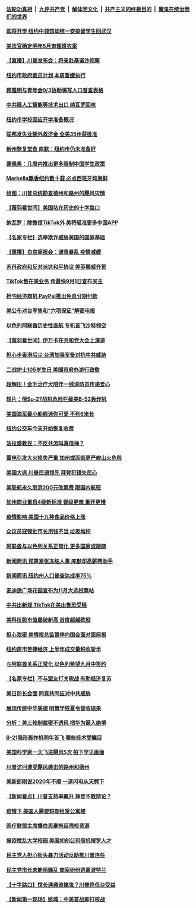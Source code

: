 ####  [法轮功真相](../../../../basic/blob/master/README.md?t=09010631) &nbsp;|&nbsp; [九评共产党](../../../../9ping.md/blob/master/README.md?t=09010631) &nbsp;|&nbsp; [解体党文化](../../../../jtdwh.md/blob/master/README.md?t=09010631)  &nbsp;|&nbsp; [共产主义的终极目的](../../../../gczydzjmd.md/blob/master/README.md?t=09010631) &nbsp;|&nbsp; [魔鬼在统治我们的世界](../../../../mgztzwmdsj.md/blob/master/README.md?t=09010631) 

#### [即将开学 纽约中领馆却统一安排留学生回武汉](../pages/nsc412/n12370925.md?t=09010631) 

#### [美法官确定明年5月审理班农案](../pages/nsc412/n12371074.md?t=09010631) 

#### [【直播】川普发布会：将亲赴基诺沙视察](../pages/nsc412/n12371025.md?t=09010631) 

#### [纽约市政府裁员计划 本周暂缓执行](../pages/nsc412/n12371114.md?t=09010631) 

#### [顾雅明与青年会9/3协助填写人口普查表格](../pages/nsc412/n12371116.md?t=09010631) 

#### [中共限人工智能等技术出口 纳瓦罗回呛](../pages/nsc412/n12371151.md?t=09010631) 

#### [纽约市学校因应开学准备概况](../pages/nsc412/n12371118.md?t=09010631) 

#### [联邦发失业额外救济金 全美35州获批准](../pages/nsc412/n12370816.md?t=09010631) 

#### [新州恢复堂食 库默：纽约市仍未准备好](../pages/nsc412/n12371120.md?t=09010631) 

#### [蓬佩奥：几周内推出更多限制中国学生政策](../pages/nsc412/n12371057.md?t=09010631) 

#### [Marbella飘香纽约数十载 必点西班牙炖海鲜](../pages/nsc412/n12370912.md?t=09010631) 

#### [组图：川普总统勘查德州和路州的飓风灾情](../pages/nsc412/n12370536.md?t=09010631) 

#### [【薇羽看世间】美国站在历史的十字路口](../pages/nsc412/n12370624.md?t=09010631) 

#### [纳瓦罗：除微信TikTok外 美将瞄准更多中国APP](../pages/nsc412/n12370933.md?t=09010631) 

#### [【名家专栏】选举欺诈威胁美国的国家基础](../pages/nsc412/n12370460.md?t=09010631) 

#### [【重播】白宫简报会：谴责暴乱 疫情减缓](../pages/nsc412/n12370693.md?t=09010631) 

#### [苏丹政府和反对派达和平协议 美英挪威齐贺](../pages/nsc412/n12370879.md?t=09010631) 

#### [TikTok售在美业务 传最快9月1日宣布买主](../pages/nsc412/n12370714.md?t=09010631) 

#### [抢宅经济商机 PayPal推出免息分期付款](../pages/nsc412/n12370465.md?t=09010631) 

#### [美公布对台军售和“六项保证”解密电报](../pages/nsc412/n12370691.md?t=09010631) 

#### [以色列阿联酋历史性直航 专机首飞沙特领空](../pages/nsc412/n12370582.md?t=09010631) 

#### [【薇羽看世间】伊万卡在共和党大会上演讲](../pages/nsc412/n12368686.md?t=09010631) 

#### [担心步香港后尘 台湾加强军备对抗中共威胁](../pages/nsc412/n12370215.md?t=09010631) 

#### [二战护士105岁生日 美国市府办游行致敬](../pages/nsc412/n12369548.md?t=09010631) 

#### [超解压！金毛治疗犬陪伴一线消防员传递爱心](../pages/nsc412/n12368918.md?t=09010631) 

#### [短片：俄Su-27战机危险拦截美B-52轰炸机](../pages/nsc412/n12369943.md?t=09010631) 

#### [美国海军最小船舰迷你可爱 不到6米长](../pages/nsc412/n12369533.md?t=09010631) 

#### [纽约公交车今天开始恢复收费](../pages/nsc412/n12369316.md?t=09010631) 

#### [法拉盛教民：不反共怎叫真信神？](../pages/nsc412/n12369311.md?t=09010631) 

#### [雷电引发大火损失严重    加州或面临更严峻山火危险](../pages/nsc412/n12369345.md?t=09010631) 

#### [美国大选 川普民调领先 拜登犯错失民心](../pages/nsc412/n12368732.md?t=09010631) 

#### [美联航永久取消200元改票费 限国内航班](../pages/nsc412/n12368368.md?t=09010631) 

#### [加州商业重启4级新标准 晋级更难 重开更慢](../pages/nsc412/n12368656.md?t=09010631) 

#### [疫情影响 美国十九种食品价格上涨](../pages/nsc412/n12352686.md?t=09010631) 

#### [众议员寇顿批市长用钱不当 垃圾堆积](../pages/nsc412/n12368612.md?t=09010631) 

#### [阿联酋与以色列关系正常化 更多国家或跟随](../pages/nsc412/n12368523.md?t=09010631) 

#### [新闻简讯 预算紧张冻结人事 库默却高薪聘助手](../pages/nsc412/n12368512.md?t=09010631) 

#### [新闻简讯 纽约州人口普查达成率75%](../pages/nsc412/n12368514.md?t=09010631) 

#### [麦迪逊广场花园宣布为11月大选投票站](../pages/nsc412/n12368490.md?t=09010631) 

#### [中共出新规 TikTok在美出售恐受阻](../pages/nsc412/n12368482.md?t=09010631) 

#### [美科技股市值屡破新高 首度超越欧股](../pages/nsc412/n12368127.md?t=09010631) 

#### [担心泄密 美情报总监暂停向国会面对面简报](../pages/nsc412/n12368207.md?t=09010631) 

#### [纽约房市苦撑经济 上半年成交量税收斩半](../pages/nsc412/n12367966.md?t=09010631) 

#### [与阿联酋关系正常化 以色列希望九月中签约](../pages/nsc412/n12367989.md?t=09010631) 

#### [【名家专栏】不与盟友打关税战 有助经济复苏](../pages/nsc412/n12366209.md?t=09010631) 

#### [美日防长会面 同意共同应对中共威胁](../pages/nsc412/n12367888.md?t=09010631) 

#### [展现传统中华美德 明慧学校夏令营收硕果](../pages/nsc412/n12367008.md?t=09010631) 

#### [分析：美三轮制裁密不透风 把华为逼入绝境](../pages/nsc412/n12359153.md?t=09010631) 

#### [B-21隐形轰炸机明年首飞 哪些技术受瞩目](../pages/nsc412/n12362953.md?t=09010631) 

#### [美国科学家一天飞进飓风5次 拍下罕见画面](../pages/nsc412/n12367367.md?t=09010631) 

#### [川普访问遭受飓风袭击的路州和德州](../pages/nsc412/n12367382.md?t=09010631) 

#### [美新郎刚说2020年不顺 一道闪电从天劈下](../pages/nsc412/n12367255.md?t=09010631) 

#### [【新闻看点】川普支持率飙升 拜登不敢辩论？](../pages/nsc412/n12366756.md?t=09010631) 

#### [疫情下 美国人需要短期租赁公寓楼](../pages/nsc412/n12367077.md?t=09010631) 

#### [医疗联盟主席爆白思豪拖延筛检资源](../pages/nsc412/n12366736.md?t=09010631) 

#### [瘟疫搅乱大学校园 美国初创公司借机搜罗人才](../pages/nsc412/n12367059.md?t=09010631) 

#### [民主党人担心街头暴力活动反助推川普连任](../pages/nsc412/n12366877.md?t=09010631) 

#### [民主党市长未能阻骚乱 商家纷纷逃离波特兰](../pages/nsc412/n12366911.md?t=09010631) 

#### [【十字路口】馆长遇袭谁搞鬼？川普连任台受益](../pages/nsc412/n12365776.md?t=09010631) 

#### [【新闻第一现场】姚城：中美首战即打核战](../pages/nsc412/n12367808.md?t=09010631) 

